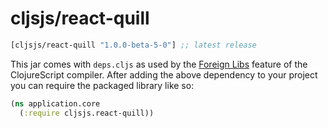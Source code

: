# cljsjs/react-quill

[](dependency)
```clojure
[cljsjs/react-quill "1.0.0-beta-5-0"] ;; latest release
```
[](/dependency)

This jar comes with `deps.cljs` as used by the [Foreign Libs][flibs] feature
of the ClojureScript compiler. After adding the above dependency to your project
you can require the packaged library like so:

```clojure
(ns application.core
  (:require cljsjs.react-quill))
```

[flibs]: https://github.com/clojure/clojurescript/wiki/Packaging-Foreign-Dependencies
